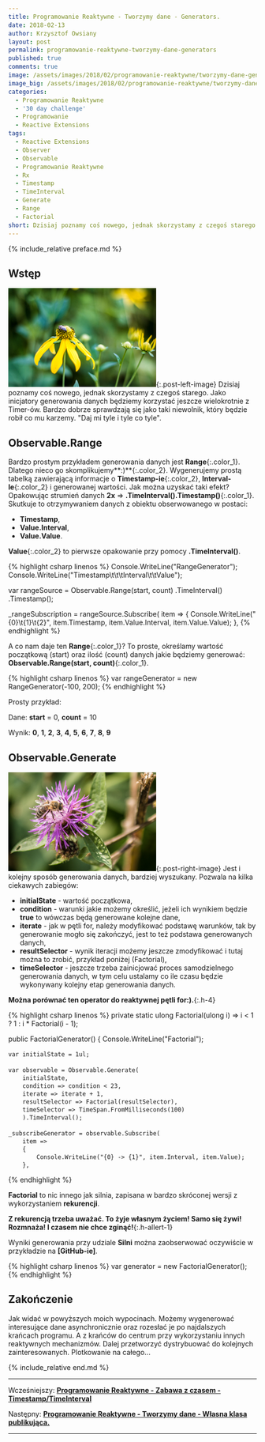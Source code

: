 ```yaml
---
title: Programowanie Reaktywne - Tworzymy dane - Generators.
date: 2018-02-13
author: Krzysztof Owsiany
layout: post
permalink: programowanie-reaktywne-tworzymy-dane-generators
published: true
comments: true        
image: /assets/images/2018/02/programowanie-reaktywne/tworzymy-dane-generators/post.jpg
image_big: /assets/images/2018/02/programowanie-reaktywne/tworzymy-dane-generators/post-big.jpg
categories:
  - Programowanie Reaktywne
  - '30 day challenge'
  - Programowanie
  - Reactive Extensions
tags:
  - Reactive Extensions
  - Observer
  - Observable
  - Programowanie Reaktywne
  - Rx
  - Timestamp
  - TimeInterval  
  - Generate
  - Range
  - Factorial
short: Dzisiaj poznamy coś nowego, jednak skorzystamy z czegoś starego. Jako inicjatory generowania danych będziemy korzystać jeszcze wielokrotnie z Timer-ów. Bardzo dobrze sprawdzają się jako taki niewolnik, który będzie robił co mu karzemy. "Daj mi tyle i tyle co tyle".
---
```

{% include_relative preface.md %}

## Wstęp
[![Reactive Extensions - Range][post]][post-big]{:.post-left-image}
Dzisiaj poznamy coś nowego, jednak skorzystamy z czegoś starego. Jako inicjatory generowania danych będziemy korzystać jeszcze wielokrotnie z Timer-ów. Bardzo dobrze sprawdzają się jako taki niewolnik, który będzie robił co mu karzemy. "Daj mi tyle i tyle co tyle".

## Observable.Range
Bardzo prostym przykładem generowania danych jest **Range**{:.color_1}. Dlatego nieco go skomplikujemy**:)**{:.color_2}.
Wygenerujemy prostą tabelką zawierającą informacje o **Timestamp-ie**{:.color_2}, **Interval-le**{:.color_2} i generowanej wartości.
Jak można uzyskać taki efekt? Opakowując strumień danych **2x** => **.TimeInterval().Timestamp()**{:.color_1}.
Skutkuje to otrzymywaniem danych z obiektu obserwowanego w postaci:
* **Timestamp**, 
* **Value.Interval**, 
* **Value.Value**.

**Value**{:.color_2} to pierwsze opakowanie przy pomocy **.TimeInterval()**.

{% highlight csharp linenos %}
Console.WriteLine("RangeGenerator");
Console.WriteLine("Timestamp\t\t\tInterval\t\tValue");

var rangeSource = Observable.Range(start, count)
	.TimeInterval()
	.Timestamp();

_rangeSubscription = rangeSource.Subscribe(
	item =>
	{
		Console.WriteLine("{0}\t{1}\t{2}", 
			item.Timestamp, 
			item.Value.Interval, 
			item.Value.Value);
	},
{% endhighlight %}

A co nam daje ten **Range**{:.color_1}? To proste, określamy wartość początkową (start) oraz ilość (count) danych jakie będziemy generować: **Observable.Range(start, count)**{:.color_1}.

{% highlight csharp linenos %}
var rangeGenerator = new RangeGenerator(-100, 200);
{% endhighlight %}

Prosty przykład:

Dane: **start** = 0, **count** = 10

Wynik: **0**, **1**, **2**, **3**, **4**, **5**, **6**, **7**, **8**, **9**

## Observable.Generate
[![Reactive Extensions - Generate][image1]][image1-big]{:.post-right-image}
Jest i kolejny sposób generowania danych, bardziej wyszukany. Pozwala na kilka ciekawych zabiegów:
* **initialState** - wartość początkowa,
* **condition** - warunki jakie możemy określić, jeżeli ich wynikiem będzie **true** to wówczas będą generowane kolejne dane,
* **iterate** - jak w pętli for, należy modyfikować podstawę warunków, tak by generowanie mogło się zakończyć, jest to też podstawa generowanych danych,
* **resultSelector** - wynik iteracji możemy jeszcze zmodyfikować i tutaj można to zrobić, przykład poniżej (Factorial),
* **timeSelector** - jeszcze trzeba zainicjować proces samodzielnego generowania danych, w tym celu ustalamy co ile czasu będzie wykonywany kolejny etap generowania danych.

**Można porównać ten operator do reaktywnej pętli for:).**{:.h-4}

{% highlight csharp linenos %}
private static ulong Factorial(ulong i) => i < 1 ? 1 : i * Factorial(i - 1);

public FactorialGenerator()
{
	Console.WriteLine("Factorial");

	var initialState = 1ul;

	var observable = Observable.Generate(
		initialState,
		condition => condition < 23,
		iterate => iterate + 1,
		resultSelector => Factorial(resultSelector),
		timeSelector => TimeSpan.FromMilliseconds(100)
		).TimeInterval();

	_subscribeGenerator = observable.Subscribe(
		item =>
		{
			Console.WriteLine("{0} -> {1}", item.Interval, item.Value);
		},
{% endhighlight %}

**Factorial** to nic innego jak silnia, zapisana w bardzo skróconej wersji z wykorzystaniem **rekurencji**.

**Z rekurencją trzeba uważać. To żyje własnym życiem! Samo się żywi! Rozmnaża! I czasem nie chce zginąć!**{:.h-allert-1}

Wyniki generowania przy udziale **Silni** można zaobserwować oczywiście w przykładzie na **[GitHub-ie]**.

{% highlight csharp linenos %}
var generator = new FactorialGenerator();
{% endhighlight %}

## Zakończenie
Jak widać w powyższych moich wypocinach. Możemy wygenerować interesujące dane asynchronicznie oraz rozesłać je po najdalszych krańcach programu. A z krańców do centrum przy wykorzystaniu innych reaktywnych mechanizmów. Dalej przetworzyć dystrybuować do kolejnych zainteresowanych. Plotkowanie na całego...

{% include_relative end.md %}

------
Wcześniejszy: **[Programowanie Reaktywne - Zabawa z czasem - Timestamp/TimeInterval][previous]**

Następny: **[Programowanie Reaktywne - Tworzymy dane - Własna klasa publikująca.][next]**

------
[previous]: {{site.url}}/programowanie-reaktywne-zabawa-z-czasem-timestamp-and-timeinterval
[next]: {{site.url}}/programowanie-reaktywne-tworzymy-dane-wlasna-klasa-publikujaca

[post]: /assets/images/2018/02/programowanie-reaktywne/tworzymy-dane-generators/post.jpg
[post-big]: /assets/images/2018/02/programowanie-reaktywne/tworzymy-dane-generators/post-big.jpg

[image1]: /assets/images/2018/02/programowanie-reaktywne/tworzymy-dane-generators/image1.jpg
[image1-big]: /assets/images/2018/02/programowanie-reaktywne/tworzymy-dane-generators/image1-big.jpg

[Observable.Interval]: {{site.url}}/programowanie-reaktywne-tworzymy-dane-generators